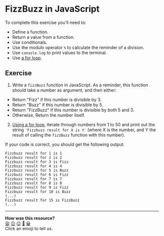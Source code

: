 # FizzBuzz in JavaScript

To complete this exercise you'll need to:

- Define a function.
- Return a value from a function.
- Use conditionals.
- Use the modulo operator `%` to calculate the reminder of a division.
- Use `console.log` to print values to the terminal.
- Use [a for loop](https://developer.mozilla.org/en-US/docs/Web/JavaScript/Guide/Loops_and_iteration).

## Exercise

1. Write a `fizzBuzz` function in JavaScript. As a reminder, this function should take a number as argument, and then either:

- Return "Fizz" if this number is divisible by 3.
- Return "Buzz" if this number is divisible by 5.
- Return "FizzBuzz" if this number is divisible by _both_ 5 and 3.
- Otherwise, Return the number itself.

2. [Using a for loop](https://developer.mozilla.org/en-US/docs/Web/JavaScript/Guide/Loops_and_iteration), iterate through numbers from 1 to 50 and print out the string `'Fizzbuzz result for X is Y'` (where X is the number, and Y the result of calling the `fizzBuzz` function with this number).

If your code is correct, you should get the following output:

```
Fizzbuzz result for 1 is 1
Fizzbuzz result for 2 is 2
Fizzbuzz result for 3 is Fizz
Fizzbuzz result for 4 is 4
Fizzbuzz result for 5 is Buzz
Fizzbuzz result for 6 is Fizz
Fizzbuzz result for 7 is 7
Fizzbuzz result for 8 is 8
Fizzbuzz result for 9 is Fizz
Fizzbuzz result for 10 is Buzz
(...)
Fizzbuzz result for 15 is FizzBuzz
(...)
```

<!-- BEGIN GENERATED SECTION DO NOT EDIT -->

---

**How was this resource?**  
[😫](https://airtable.com/shrUJ3t7KLMqVRFKR?prefill_Repository=makersacademy/javascript-fundamentals&prefill_File=practicals/fizzbuzz/README.md&prefill_Sentiment=😫) [😕](https://airtable.com/shrUJ3t7KLMqVRFKR?prefill_Repository=makersacademy/javascript-fundamentals&prefill_File=practicals/fizzbuzz/README.md&prefill_Sentiment=😕) [😐](https://airtable.com/shrUJ3t7KLMqVRFKR?prefill_Repository=makersacademy/javascript-fundamentals&prefill_File=practicals/fizzbuzz/README.md&prefill_Sentiment=😐) [🙂](https://airtable.com/shrUJ3t7KLMqVRFKR?prefill_Repository=makersacademy/javascript-fundamentals&prefill_File=practicals/fizzbuzz/README.md&prefill_Sentiment=🙂) [😀](https://airtable.com/shrUJ3t7KLMqVRFKR?prefill_Repository=makersacademy/javascript-fundamentals&prefill_File=practicals/fizzbuzz/README.md&prefill_Sentiment=😀)  
Click an emoji to tell us.

<!-- END GENERATED SECTION DO NOT EDIT -->
